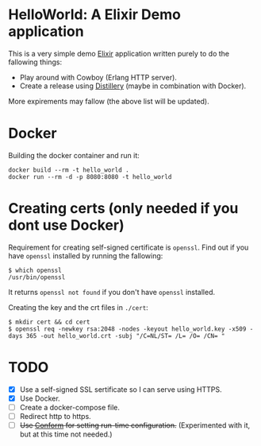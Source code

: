 # HelloWorld: A Elixir Demo application

This is a very simple demo [Elixir](http://elixir-lang.github.io/) application written purely to do the fallowing things:

- Play around with Cowboy (Erlang HTTP server).
- Create a release using [Distillery](https://github.com/bitwalker/distillery) (maybe in combination with Docker).

More expirements may fallow (the above list will be updated).

# Docker

Building the docker container and run it:
```
docker build --rm -t hello_world .
docker run --rm -d -p 8080:8080 -t hello_world
```

# Creating certs (only needed if you dont use Docker)

Requirement for creating self-signed certificate is `openssl`. Find out if you have `openssl` installed by running the fallowing:
```
$ which openssl
/usr/bin/openssl
```
It returns `openssl not found` if you don't have `openssl` installed.

Creating the key and the crt files in `./cert`:
```
$ mkdir cert && cd cert
$ openssl req -newkey rsa:2048 -nodes -keyout hello_world.key -x509 -days 365 -out hello_world.crt -subj "/C=NL/ST= /L= /O= /CN= "
```

# TODO

- [x] Use a self-signed SSL sertificate so I can serve using HTTPS.
- [x] Use Docker.
- [ ] Create a docker-compose file.
- [ ] Redirect http to https.
- [ ] ~~Use [Conform](https://github.com/bitwalker/conform) for setting run-time configuration.~~ (Experimented with it, but at this time not needed.)
